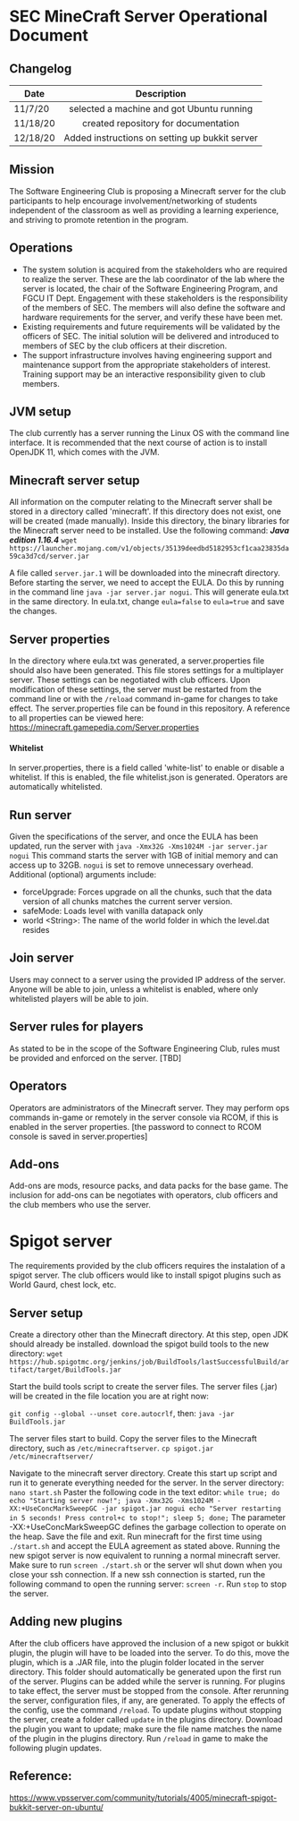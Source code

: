# SEC MineCraft Server Operational Document

## Changelog
| Date   |      Description| 
|----------|:-------------:|
| 11/7/20 |  selected a machine and got Ubuntu running |
| 11/18/20 |    created repository for documentation   | 
| 12/18/20 |    Added instructions on setting up bukkit server   | 

## Mission
The Software Engineering Club is proposing a Minecraft server for the club participants to help encourage involvement/networking of students independent of the classroom as well as providing a learning experience, and striving to promote retention in the program.

## Operations

- The system solution is acquired from the stakeholders who are required to realize the server. These are the lab coordinator of the lab where the server is located, the chair of the Software Engineering Program, and FGCU IT Dept. Engagement with these stakeholders is the responsibility of the members of SEC. The members will also define the software and hardware requirements for the server, and verify these have been met.
- Existing requirements and future requirements will be validated by the officers of SEC. The initial solution will be delivered and introduced to members of SEC by the club officers at their discretion.
- The support infrastructure involves having engineering support and maintenance support from the appropriate stakeholders of interest. Training support may be an interactive responsibility given to club members.

## JVM setup
The club currently has a server running the Linux OS with the command line interface. It is recommended that the next course of action is to install OpenJDK 11, which comes with the JVM.
## Minecraft server setup
All information on the computer relating to the Minecraft server shall be stored in a directory called 'minecraft'. If this directory does not exist, one will be created (made manually). 
Inside this directory, the binary libraries for the Minecraft server need to be installed. Use the following command:
___Java edition 1.16.4___
`wget https://launcher.mojang.com/v1/objects/35139deedbd5182953cf1caa23835da59ca3d7cd/server.jar`

A file called `server.jar.1` will be downloaded into the minecraft directory.
Before starting the server, we need to accept the EULA. Do this by running in the command line `java -jar server.jar nogui`. This will generate eula.txt in the same directory. In eula.txt, change `eula=false` to `eula=true` and save the changes.
## Server properties
In the directory where eula.txt was generated, a server.properties file should also have been generated. This file stores settings for a multiplayer server. These settings can be negotiated with club officers. Upon modification of these settings, the server must be restarted from the command line or with the `/reload` command in-game for changes to take effect. 
The server.properties file can be found in this repository.
A reference to all properties can be viewed here: https://minecraft.gamepedia.com/Server.properties
#### Whitelist
In server.properties, there is a field called 'white-list' to enable or disable a whitelist. If this is enabled, the file whitelist.json is generated. Operators are automatically whitelisted.

## Run server
Given the specifications of the server, and once the EULA has been updated, run the server with
`java -Xmx32G -Xms1024M -jar server.jar nogui`
This command starts the server with 1GB of initial memory and can access up to 32GB. `nogui` is set to remove unnecessary overhead.
Additional (optional) arguments include:
 - forceUpgrade: Forces upgrade on all the chunks, such that the data version of all chunks matches the current server version.
 - safeMode: Loads level with vanilla datapack only
 - world \<String>: The name of the world folder in which the level.dat resides 
 ## Join server
 Users may connect to a server using the provided IP address of the server. Anyone will be able to join, unless a whitelist is enabled, where only whitelisted players will be able to join.
## Server rules for players
As stated to be in the scope of the Software Engineering Club, rules must be provided and enforced on the server. [TBD]
## Operators
Operators are administrators of the Minecraft server. They may perform ops commands in-game or remotely in the server console via RCOM, if this is enabled in the server properties. [the password to connect to RCOM console is saved in server.properties]
## Add-ons 
Add-ons are mods, resource packs, and data packs for the base game. The inclusion for add-ons can be negotiates with operators, club officers and the club members who use the server.

# Spigot server
The requirements provided by the club officers requires the instalation of a spigot server. The club officers would like to install spigot plugins such as World Gaurd, chest lock, etc.
## Server setup
Create a directory other than the Minecraft directory. At this step, open JDK should already be installed. download the spigot build tools to the new directory:
`wget https://hub.spigotmc.org/jenkins/job/BuildTools/lastSuccessfulBuild/artifact/target/BuildTools.jar`

Start the build tools script to create the server files. The server files (.jar) will be created in the file location you are at right now:

`git config --global --unset core.autocrlf`, then:
`java -jar BuildTools.jar`

The server files start to build. Copy the server files to the Minecraft directory, such as `/etc/minecraftserver`.
`cp spigot.jar /etc/minecraftserver/`

Navigate to the minecraft server directory. Create this start up script and run it to generate everything needed for the server. In the server directory:
`nano start.sh`
Paster the following code in the text editor:
`
while true; do echo "Starting server now!";
java -Xmx32G -Xms1024M -XX:+UseConcMarkSweepGC -jar spigot.jar nogui
echo "Server restarting in 5 seconds! Press control+c to stop!"; sleep 5; done;
`
The parameter -XX:+UseConcMarkSweepGC defines the garbage collection to operate on the heap.
Save the file and exit.
Run minecraft for the first time using `./start.sh` and accept the EULA agreement as stated above.
Running the new spigot server is now equivalent to running a normal minecraft server. Make sure to run `screen ./start.sh` or the server wll shut down when you close your ssh connection. If a new ssh connection is started, run the following command to open the running server: `screen -r`. Run `stop` to stop the server.

## Adding new plugins
After the club officers have approved the inclusion of a new spigot or bukkit plugin, the plugin will have to be loaded into the server. To do this, move the plugin, which is a .JAR file, into the plugin folder located in the server directory. This folder should automatically be generated upon the first run of the server. Plugins can be added while the server is running. For plugins to take effect, the server must be stopped from the console. After rerunning the server, configuration files, if any, are generated. To apply the effects of the config, use the command `/reload`.
To update plugins without stopping the server, create a folder called `update` in the plugins directory. Download the plugin you want to update; make sure the file name matches the name of the plugin in the plugins directory. Run `/reload` in game to make the following plugin updates.

## Reference:
https://www.vpsserver.com/community/tutorials/4005/minecraft-spigot-bukkit-server-on-ubuntu/

